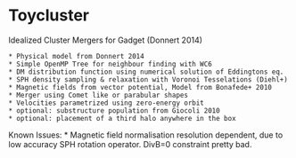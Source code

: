 # Toycluster

Idealized Cluster Mergers for Gadget (Donnert 2014)

	* Physical model from Donnert 2014
	* Simple OpenMP Tree for neighbour finding with WC6
	* DM distribution function using numerical solution of Eddingtons eq.
	* SPH density sampling & relaxation with Voronoi Tesselations (Diehl+)
	* Magnetic fields from vector potential, Model from Bonafede+ 2010
	* Merger using Comet like or parabular shapes
	* Velocities parametrized using zero-energy orbit
	* optional: substructure population from Giocoli 2010
	* optional: placement of a third halo anywhere in the box
	
Known Issues: 
	* Magnetic field normalisation resolution dependent, due to low accuracy
		SPH rotation operator. DivB=0 constraint pretty bad.
